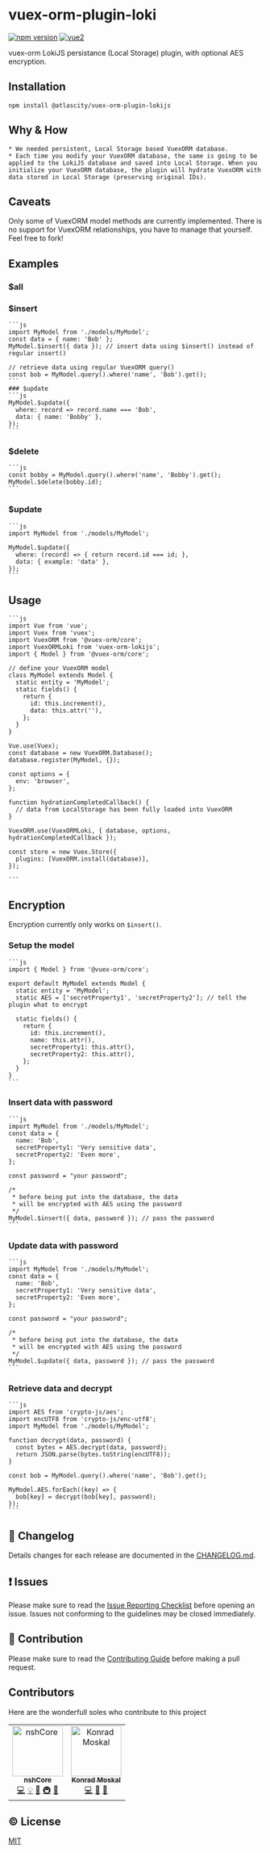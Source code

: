 # vuex-orm-plugin-loki


[![npm version](https://badge.fury.io/js/%40atlascity%2Fvuex-orm-plugin-lokijs.svg)](https://badge.fury.io/js/%40atlascity%2Fvuex-orm-plugin-lokijs)
[![vue2](https://img.shields.io/badge/vue-2.x-brightgreen.svg)](https://vuejs.org/)

vuex-orm LokiJS persistance (Local Storage) plugin, with optional AES encryption.

## Installation

`npm install @atlascity/vuex-orm-plugin-lokijs`

## Why & How
	* We needed persistent, Local Storage based VuexORM database.
	* Each time you modify your VuexORM database, the same is going to be applied to the LokiJS database and saved into Local Storage. When you initialize your VuexORM database, the plugin will hydrate VuexORM with data stored in Local Storage (preserving original IDs).

## Caveats
Only some of VuexORM model methods are currently implemented. There is no support for VuexORM relationships, you have to manage that yourself. Feel free to fork!

## Examples

### $all


### $insert
	```js
	import MyModel from './models/MyModel';
	const data = { name: 'Bob' };
	MyModel.$insert({ data }); // insert data using $insert() instead of regular insert()

	// retrieve data using regular VuexORM query()
	const bob = MyModel.query().where('name', 'Bob').get();
	```
	### $update
	```js
	MyModel.$update({
	  where: record => record.name === 'Bob',
	  data: { name: 'Bobby' },
	});
	```

### $delete
	```js
	const bobby = MyModel.query().where('name', 'Bobby').get();
	MyModel.$delete(bobby.id);
	```

### $update
	```js
	import MyModel from './models/MyModel';

    MyModel.$update({
      where: (record) => { return record.id === id; },
      data: { example: 'data' },
    });
	```

## Usage
	```js
	import Vue from 'vue';
	import Vuex from 'vuex';
	import VuexORM from '@vuex-orm/core';
	import VuexORMLoki from 'vuex-orm-lokijs';
	import { Model } from '@vuex-orm/core';

	// define your VuexORM model
	class MyModel extends Model {
	  static entity = 'MyModel';
	  static fields() {
	    return {
	      id: this.increment(),
	      data: this.attr(''),
	    };
	  }
	}

	Vue.use(Vuex);
	const database = new VuexORM.Database();
	database.register(MyModel, {});

	const options = {
	  env: 'browser',
	};

	function hydrationCompletedCallback() {
	  // data from LocalStorage has been fully loaded into VuexORM
	}

	VuexORM.use(VuexORMLoki, { database, options, hydrationCompletedCallback });

	const store = new Vuex.Store({
	  plugins: [VuexORM.install(database)],
	});

	```

## Encryption
Encryption currently only works on `$insert()`.

### Setup the model
	```js
	import { Model } from '@vuex-orm/core';

	export default MyModel extends Model {
	  static entity = 'MyModel';
	  static AES = ['secretProperty1', 'secretProperty2']; // tell the plugin what to encrypt

	  static fields() {
	    return {
	      id: this.increment(),
	      name: this.attr(),
	      secretProperty1: this.attr(),
	      secretProperty2: this.attr(),
	    };
	  }
	}
	```
### Insert data with password
	```js
	import MyModel from './models/MyModel';
	const data = {
	  name: 'Bob',
	  secretProperty1: 'Very sensitive data',
	  secretProperty2: 'Even more',
	};

	const password = "your password";

	/*
	 * before being put into the database, the data
	 * will be encrypted with AES using the password
	 */
	MyModel.$insert({ data, password }); // pass the password
	```

### Update data with password
	```js
	import MyModel from './models/MyModel';
	const data = {
	  name: 'Bob',
	  secretProperty1: 'Very sensitive data',
	  secretProperty2: 'Even more',
	};

	const password = "your password";

	/*
	 * before being put into the database, the data
	 * will be encrypted with AES using the password
	 */
	MyModel.$update({ data, password }); // pass the password
	```

### Retrieve data and decrypt
	```js
	import AES from 'crypto-js/aes';
	import encUTF8 from 'crypto-js/enc-utf8';
	import MyModel from './models/MyModel';

	function decrypt(data, password) {
	  const bytes = AES.decrypt(data, password);
	  return JSON.parse(bytes.toString(encUTF8));
	}

	const bob = MyModel.query().where('name', 'Bob').get();

	MyModel.AES.forEach((key) => {
	  bob[key] = decrypt(bob[key], password);
	});
	```

## :scroll: Changelog
Details changes for each release are documented in the [CHANGELOG.md](https://github.com/atlascity/vuex-orm-plugin-loki/blob/develop/CHANGELOG.md).

## :exclamation: Issues
Please make sure to read the [Issue Reporting Checklist](https://github.com/atlascity/vuex-orm-plugin-loki/blob/develop/CONTRIBUTING.md#issue-reporting-guidelines) before opening an issue. Issues not conforming to the guidelines may be closed immediately.

## :muscle: Contribution
Please make sure to read the [Contributing Guide](https://github.com/atlascity/vuex-orm-plugin-loki/blob/develop/CONTRIBUTING.md) before making a pull request.

## Contributors
Here are the wonderfull soles who contribute to this project

<!-- ALL-CONTRIBUTORS-LIST:START - Do not remove or modify this section -->
<!-- prettier-ignore -->
<table><tr><td align="center"><a href="https://hub.docker.com/u/jkirkby91"><img src="https://avatars2.githubusercontent.com/u/21375475?v=4" width="100px;" alt="nshCore"/><br /><sub><b>nshCore</b></sub></a><br /><a href="https://github.com/nshCore/community/commits?author=nshCore" title="Code">💻</a> <a href="#example-nshCore" title="Examples">💡</a> <a href="#ideas-nshCore" title="Ideas, Planning, & Feedback">🤔</a> <a href="#infra-nshCore" title="Infrastructure (Hosting, Build-Tools, etc)">🚇</a> <a href="#plugin-nshCore" title="Plugin/utility libraries">🔌</a></td><td align="center"><a href="https://github.com/dufia"><img src="https://avatars1.githubusercontent.com/u/5569649?v=4" width="100px;" alt="Konrad Moskal"/><br /><sub><b>Konrad Moskal</b></sub></a><br /><a href="https://github.com/nshCore/community/commits?author=dufia" title="Code">💻</a> <a href="#ideas-dufia" title="Ideas, Planning, & Feedback">🤔</a> <a href="#review-dufia" title="Reviewed Pull Requests">👀</a></td></tr></table>

<!-- ALL-CONTRIBUTORS-LIST:END -->

## :copyright: License

[MIT](http://opensource.org/licenses/MIT)